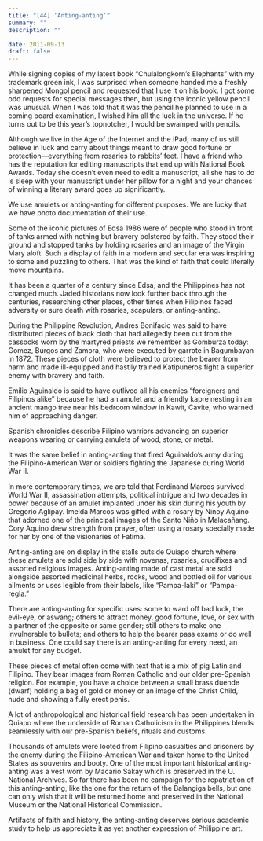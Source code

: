 ```yaml
---
title: "[44] ‘Anting-anting’"
summary: ""
description: ""

date: 2011-09-13
draft: false
---
```


While signing copies of my latest book “Chulalongkorn’s Elephants” with my trademark green ink, I was surprised when someone handed me a freshly sharpened Mongol pencil and requested that I use it on his book. I got some odd requests for special messages then, but using the iconic yellow pencil was unusual. When I was told that it was the pencil he planned to use in a coming board examination, I wished him all the luck in the universe. If he turns out to be this year’s topnotcher, I would be swamped with pencils.

Although we live in the Age of the Internet and the iPad,  many of us still believe in luck and carry about things meant to draw good fortune or protection—everything from rosaries to rabbits’ feet.  I have a friend who has the reputation for editing manuscripts that end up with National Book Awards. Today she doesn’t even need to edit a manuscript, all she has to do is sleep with your manuscript under her pillow for a night and your chances of winning a literary award goes up significantly.

We use amulets or anting-anting for different purposes. We are lucky that we have photo documentation of their use.

Some of the iconic pictures of Edsa 1986 were of people who stood in front of tanks armed with nothing but bravery bolstered by faith. They stood their ground and stopped tanks by holding rosaries and an image of the Virgin Mary aloft. Such a display of faith in a modern and secular era was inspiring to some and puzzling to others. That was the kind of faith that could literally move mountains.

It has been a quarter of a century since Edsa, and the Philippines has not changed much. Jaded historians now look further back through the centuries, researching other places, other times when Filipinos faced adversity or sure death with rosaries, scapulars, or anting-anting.

During the Philippine Revolution, Andres Bonifacio was said to have distributed pieces of black cloth that had allegedly been cut from the  cassocks worn by the martyred priests we remember as Gomburza today: Gomez, Burgos and Zamora, who were executed by garrote in Bagumbayan in 1872. These pieces of cloth were believed to protect the bearer from harm and made ill-equipped and hastily trained Katipuneros fight a superior enemy with bravery and faith.

Emilio Aguinaldo is said to have outlived all his enemies “foreigners and Filipinos alike” because he had an amulet and a friendly kapre nesting in an ancient mango tree near his bedroom window in Kawit, Cavite, who warned him of approaching danger.

Spanish chronicles describe Filipino warriors advancing on superior weapons wearing or carrying amulets of wood, stone, or metal.

It was the same belief in anting-anting that fired Aguinaldo’s army during the Filipino-American War or soldiers fighting the Japanese during World War II.

In more contemporary times, we are told that Ferdinand Marcos survived World War II, assassination attempts, political intrigue and two decades in power because of an amulet implanted under his skin during his youth by Gregorio Aglipay. Imelda Marcos was gifted with a rosary by Ninoy Aquino that adorned one of the principal images of the Santo Niño in Malacañang. Cory Aquino drew strength from prayer, often using a rosary specially made for her by one of the visionaries of Fatima.

Anting-anting are on display in the stalls outside Quiapo church where these amulets are sold side by side with novenas, rosaries, crucifixes and assorted religious images. Anting-anting made of cast  metal are sold alongside assorted medicinal herbs, rocks, wood and bottled oil for various ailments or uses legible from their labels, like “Pampa-laki” or “Pampa-regla.”

There are anting-anting for specific uses: some to ward off bad luck, the evil-eye, or aswang; others to attract money, good fortune, love, or sex with a partner of the opposite or same gender; still others to make one invulnerable to bullets; and others to help the bearer pass exams or do well in business. One could say there is an anting-anting for every need, an amulet for any budget.

These pieces of metal often come with text that is a mix of pig Latin and Filipino. They bear images from Roman Catholic and our older pre-Spanish  religion. For example, you have a choice between a small brass duende  (dwarf) holding a bag of gold or money or an image of the Christ Child, nude and showing a fully erect penis.

A lot of anthropological and historical field research has been undertaken in Quiapo where the underside of Roman Catholicism in the Philippines blends seamlessly with our pre-Spanish beliefs, rituals and customs.

Thousands of amulets were looted from Filipino casualties and prisoners by the enemy during the Filipino-American War and taken home to the United States as souvenirs and booty. One of the most important historical anting-anting was a vest worn by Macario Sakay which is preserved in the U. National Archives. So far there has been no campaign for the repatriation of this anting-anting, like the one for the return of the Balangiga bells, but one can only wish that it will be returned home and preserved in the National Museum or the National Historical Commission.

Artifacts of faith and history, the anting-anting deserves serious academic study to help us appreciate it as yet another expression of Philippine art.
